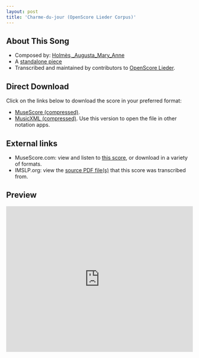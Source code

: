```yaml
---
layout: post
title: 'Charme-du-jour (OpenScore Lieder Corpus)'
---
```


## About This Song

- Composed by: [Holmès,_Augusta_Mary_Anne](https://fourscoreandmore.org/openscore/lieder/Holmès,_Augusta_Mary_Anne)
- A [standalone piece](https://fourscoreandmore.org/openscore/lieder/Holmès,_Augusta_Mary_Anne/_)
- Transcribed and maintained by contributors to [OpenScore Lieder].

[OpenScore Lieder]: https://musescore.com/openscore-lieder-corpus

## Direct Download

Click on the links below to download the score in your preferred format:
- [MuseScore (compressed)](https://github.com/openscore/lieder/blob/main/scores/Holmès,_Augusta_Mary_Anne/_/Charme-du-jour/lc5946761.mscz?raw=true).
- [MusicXML (compressed)](https://github.com/openscore/lieder/blob/main/scores/Holmès,_Augusta_Mary_Anne/_/Charme-du-jour/lc5946761.mxl?raw=true). Use this version to open the file in other notation apps.

## External links

- MuseScore.com: view and listen to [this score][MuseScore], or download in a variety of formats.
- IMSLP.org: view the [source PDF file(s)][IMSLP] that this score was transcribed from.

[MuseScore]: https://musescore.com/score/5946761
[IMSLP]: https://imslp.org/wiki/Special:ReverseLookup/600795

## Preview

<iframe width="100%" height="394" src="https://musescore.com/openscore-lieder-corpus/scores/5946761/embed" frameborder="0" allowfullscreen allow="autoplay; fullscreen"></iframe>
